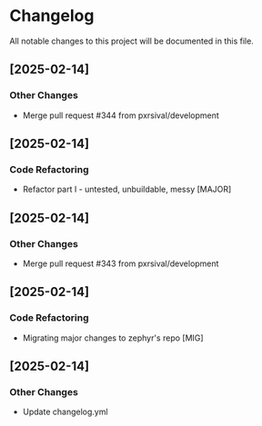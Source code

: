 # Changelog

All notable changes to this project will be documented in this file.

## [2025-02-14]
### Other Changes
- Merge pull request #344 from pxrsival/development


## [2025-02-14]
### Code Refactoring
- Refactor part I - untested, unbuildable, messy [MAJOR]


## [2025-02-14]
### Other Changes
- Merge pull request #343 from pxrsival/development


## [2025-02-14]
### Code Refactoring
- Migrating major changes to zephyr's repo [MIG]


## [2025-02-14]
### Other Changes
- Update changelog.yml


